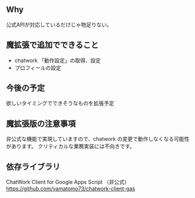 ## Why

公式APIが対応しているだけじゃ物足りない。

## 魔拡張で追加でできること

- chatwork 「動作設定」の取得、設定
- プロフィールの設定

## 今後の予定

欲しいタイミングでできそうなものを拡張予定

## 魔拡張版の注意事項

非公式な機能で実現していますので、chatwork の変更で動作しなくなる可能性があります。
クリティカルな業務実装には不向きです。

## 依存ライブラリ

ChatWork Client for Google Apps Script （非公式）
https://github.com/yamatomo73/chatwork-client-gas
